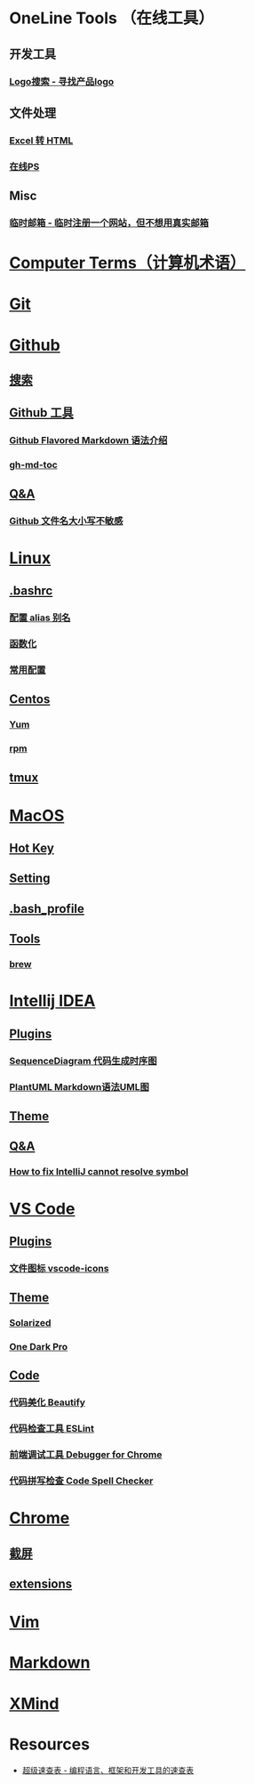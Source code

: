# OneLine Tools （在线工具）
## 开发工具
### [Logo搜索 - 寻找产品logo](http://instantlogosearch.com/)

## 文件处理
### [Excel 转 HTML](http://www.docpe.com/excel/excel-to-html.aspx)
### [在线PS](https://ps.gaoding.com/#/?hmsr=zc-cc)

## Misc
### [临时邮箱 - 临时注册一个网站，但不想用真实邮箱](https://linshiyouxiang.net/)

# [Computer Terms（计算机术语）](collection/Terms.md)

# [Git](dev/Git.md)

# [Github](dev/Github.md)
## [搜索](#搜索)
## [Github 工具](dev/Github.md#github-工具)
### [Github Flavored Markdown 语法介绍](dev/Github.md#github-flavored-markdown-语法介绍)
### [gh-md-toc](dev/Github.md#gh-md-toc)
## [Q&amp;A](dev/Github.md#qa)
### [Github 文件名大小写不敏感](dev/Github.md#github-文件名大小写不敏感)

# [Linux](collection/Linux.md)
## [.bashrc](collection/Linux.md#bashrc)
### [配置 alias 别名](collection/Linux.md#配置-alias-别名)
### [函数化](collection/Linux.md#函数化)
### [常用配置](collection/Linux.md#常用配置)
## [Centos](#centos)
### [Yum](collection/Linux.md#yum)
### [rpm](collection/Linux.md#rpm)
## [tmux](collection/Linux.md#tmux)

# [MacOS](collection/MacOS.md)
## [Hot Key](collection/MacOS.md#hot-key)
## [Setting](collection/MacOS.md#setting)
## [.bash_profile](collection/MacOS.md#bash_profile)
## [Tools](collection/MacOS.md#tools)
### [brew](collection/MacOS.md#brew)

# [Intellij IDEA](dev/IDEA.md)
## [Plugins](dev/IDEA.md#plugins)
### [SequenceDiagram 代码生成时序图](dev/IDEA.md#sequencediagram-代码生成时序图)
### [PlantUML Markdown语法UML图](dev/IDEA.md#plantuml-markdown语法uml图)
## [Theme](dev/IDEA.md#theme)
## [Q&amp;A](dev/IDEA.md#qa)
### [<a href="http://sbytestream.pythonanywhere.com/blog/How-to-fix-IntelliJ-cannot-resolve-symbol" rel="nofollow">How to fix IntelliJ cannot resolve symbol</a>](#how-to-fix-intellij-cannot-resolve-symbol)

# [VS Code](dev/VSCode.md)
## [Plugins](dev/VSCode.md#plugins)
### [文件图标 vscode-icons](dev/VSCode.md#文件图标-vscode-icons)
## [Theme](dev/VSCode.md#theme)
### [Solarized](dev/VSCode.md#solarized)
### [One Dark Pro](dev/VSCode.md#one-dark-pro)
## [Code](dev/VSCode.md#code)
### [代码美化 Beautify](dev/VSCode.md#代码美化-beautify)
### [代码检查工具 ESLint](dev/VSCode.md#代码检查工具-eslint)
### [前端调试工具 Debugger for Chrome](dev/VSCode.md#前端调试工具-debugger-for-chrome)
### [代码拼写检查 Code Spell Checker](dev/VSCode.md#代码拼写检查-code-spell-checker)

# [Chrome](collection/Chrome.md)
## [截屏](collection/Chrome.md#截屏)
## [extensions](collection/Chrome.md#extensions)

# [Vim](dev/Vim.md)

# [Markdown](editor/Markdown.md)
# [XMind](editor/XMind.md)

# Resources
* [超级速查表 - 编程语言、框架和开发工具的速查表](https://github.com/skywind3000/awesome-cheatsheets)
